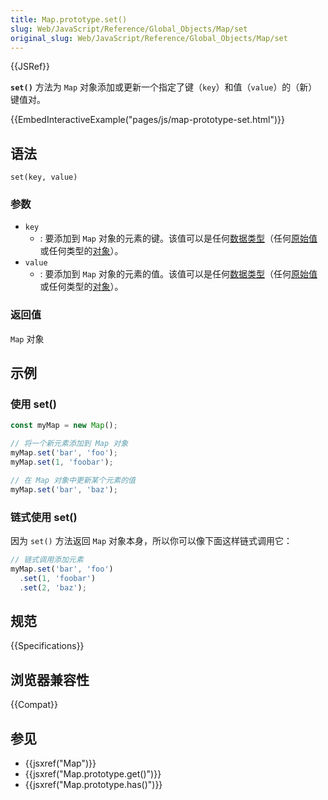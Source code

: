 ```yaml
---
title: Map.prototype.set()
slug: Web/JavaScript/Reference/Global_Objects/Map/set
original_slug: Web/JavaScript/Reference/Global_Objects/Map/set
---
```


{{JSRef}}

**`set()`** 方法为 `Map` 对象添加或更新一个指定了键（`key`）和值（`value`）的（新）键值对。

{{EmbedInteractiveExample("pages/js/map-prototype-set.html")}}

## 语法

```js-nolint
set(key, value)
```

### 参数

- `key`
  - : 要添加到 `Map` 对象的元素的键。该值可以是任何[数据类型](/zh-CN/docs/Web/JavaScript/Data_structures#数据类型)（任何[原始值](/zh-CN/docs/Web/JavaScript/Data_structures#原始值)或任何类型的[对象](/zh-CN/docs/Web/JavaScript/Data_structures#对象)）。
- `value`
  - : 要添加到 `Map` 对象的元素的值。该值可以是任何[数据类型](/zh-CN/docs/Web/JavaScript/Data_structures#数据类型)（任何[原始值](/zh-CN/docs/Web/JavaScript/Data_structures#原始值)或任何类型的[对象](/zh-CN/docs/Web/JavaScript/Data_structures#对象)）。

### 返回值

`Map` 对象

## 示例

### 使用 set()

```js
const myMap = new Map();

// 将一个新元素添加到 Map 对象
myMap.set('bar', 'foo');
myMap.set(1, 'foobar');

// 在 Map 对象中更新某个元素的值
myMap.set('bar', 'baz');
```

### 链式使用 set()

因为 `set()` 方法返回 `Map` 对象本身，所以你可以像下面这样链式调用它：

```js
// 链式调用添加元素
myMap.set('bar', 'foo')
  .set(1, 'foobar')
  .set(2, 'baz');
```

## 规范

{{Specifications}}

## 浏览器兼容性

{{Compat}}

## 参见

- {{jsxref("Map")}}
- {{jsxref("Map.prototype.get()")}}
- {{jsxref("Map.prototype.has()")}}

